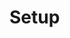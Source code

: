 <!--
^    Copyright 2024, Colias Group, LLC

^    SPDX-License-Identifier: CC-BY-SA-4.0
-->

# Setup

